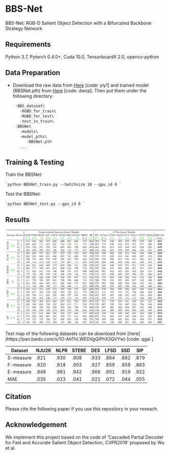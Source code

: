 # BBS-Net
BBS-Net: RGB-D Salient Object Detection with
a Bifurcated Backbone Strategy Network

## Requirements

Python 3.7, Pytorch 0.4.0+, Cuda 10.0, TensorboardX 2.0, opencv-python

## Data Preparation

 - Download the raw data from [Here](https://pan.baidu.com/s/1SxBjlTF4Tb74WjuDsRmM3w) [code: yiy1] and trained model (BBSNet.pth) from [Here](https://pan.baidu.com/s/1Fn-Hvdou4DDWcgeTtx081g) [code: dwcp]. Then put them under the following directory:
 
        -BBS_dataset\ 
          -RGBD_for_train\  
          -RGBD_for_test\
          -test_in_train\
        -BBSNet
          -models\
          -model_pths\
             -BBSNet.pth
          ...
            
## Training & Testing

Train the BBSNet:

    `python BBSNet_train.py --batchsize 10 --gpu_id 0 `

Test the BBSNet:

    `python BBSNet_test.py --gpu_id 0 `
## Results
<p align="center">
    <img src="Images/detailed-comparison.png"/> <br />
</p>
Test map of the following datasets can be download from [here](https://pan.baidu.com/s/1O-AhThLWEDVgQiPhX3QVYw) [code: qgai ]

|  Dataset  | NJU2K  | NLPR | STERE |DES    |LFSD  |SSD |SIP|
|  -------  | -----  |----  |-----  |---    |----  |---  |---|
| S-measure |.921    |.930  |.908   |.933  | .864  | .882|.879 |
| F-measure |.920    |.918  |.903   |.927  | .859  | .859|.883 |
| E-measure |.949    |.961  |.942   |.966  | .901  | .919|.922 |
| MAE       | .035   |.023  |.041   |.021  | .072  | .044|.055 |

## Citation
Please cite the following paper if you use this repository in your reseach.

## Acknowledgement
We implement this project based on the code of ‘Cascaded Partial Decoder for Fast and Accurate Salient Object Detection, CVPR2019’ proposed by Wu et al.
